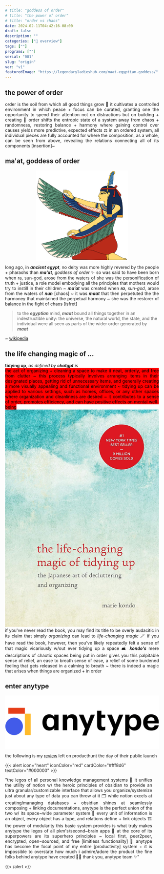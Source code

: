 ```yaml
---
# title: "goddess of order"
# title: "the power of order"
# title: "order vs chaos"
date: 2024-02-11T04:42:16-08:00
draft: false
description: ""
categories: ["🦅 overview"]
tags: [""]
programs: [""]
serial: "001"
slug: "origin"
ver: "v1"
featuredImage: "https://legendaryladieshub.com/maat-egyptian-goddess/"
---
```


## the power of order

<p style="padding: 0; margin: 0 0 0 0; text-align: justify">order is the soil from which all good things grow 🌱 it cultivates a controlled environment in which peace + focus can be curated, granting one the opportunity to spend their attention not on distractions but on building + creating 💐 order shifts the entropic state of a system away from chaos + randomness, restoring balance + harmony where gaining control over causes yields more predictive, expected effects ⚖️ in an ordered system, all individual pieces are fully accounted for where the composition, as a whole, can be seen from above, revealing the relations connecting all of its components [insertion]~

## ma'at, goddess of order

<div id="maat" style="display: block;">

  <div id="maat1">
    <img src="maat-wings-icon-left.png" alt="Additional Image 2" width="300" style="display: block; margin: auto;">
  </div>

  <div id="maat2">
    <p style="padding: 0; margin: 12px 0 0 0; text-align: justify">long ago, in <b><i>ancient egypt</i></b>, no deity was more highly revered by the people + pharaohs than <b><i>ma'at</i></b>, <i>goddess of order</i> ✨ so was said to have been born when ra, sun-god, arose from the waters of  she was the personification of truth + justice, a role model embodying all the principles that mothers would try to instill in their children ~ <b><i>ma’at</i></b> was created when <b><i>ra</i></b>, <i>sun-god</i>, arose from the waters of <b><i>nun</i></b> [chaos] ~ it was <b><i>maat</i></b> that then perpetuted the the harmoney that maintained the perpetual harmony ~ she was the restorer of balance in the fight of chaos [isfret] </p>
  </div>

  <div id="maat3">
    <blockquote>
    to the <b><i>egyptian</i></b> mind, <b><i>maat</i></b> bound all things together in an indestructible unity: the universe, the natural world, the state, and the individual were all seen as parts of the wider order generated by <b><i>maat</i></b>
    </blockquote>
    ~ <a href="https://en.wikipedia.org/wiki/Maat" target="_blank">wikipedia </a>

  </div>

</div>


## the life changing magic of ...

<div id="kondo" style="display: block;">
    <div id="kondo1">
        <p style="padding: 0; margin: 6px 0 0 0; text-align: justify;"><b>tidying up</b>, <i>as defined by <b>chatgpt</b> is</i> <br>
        <mark style="background-color: red; color: black; padding: 0px; border-radius: 0px;">the act of organizing + cleaning a space to make it neat, orderly, and free from clutter ~ this process typically involves arranging items in their designated places, getting rid of unnecessary items, and generally creating a more visually appealing and functional environment ~ tidying up can be applied to various settings, such as homes, offices, or any other spaces where organization and cleanliness are desired ~ it contributes to a sense of order, promotes efficiency, and can have positive effects on mental well-being</mark></p>
    </div>
  <div id="kondo2">
    <img src="the life-changing magic of tidying up ~ the japanese art of decluttering and organizing.jpg" alt="book cover of marie kondo's book, the life-changing magic of tidying up ~ the japanese art of decluttering and organizing" >
  </div>
  <div id="kondo3">
    <p style="padding: 0; margin: 0 0 0 0; text-align: justify;">if you've never read the book, you may find its title to be overly audacitic in its claim that simply <i>organizing</i> can lead to <i>life-changing magic</i> 🪄 if you have read the book, however, then you've likely repeatedly felt a sense of that magic vicariously w/out ever tidying up a space 🛋 <b><i>kondo's</i></b> mere descriptions of chaotic spaces being put in order gives you this palpitable sense of relief, an ease to breath
    sense of ease, a relief of some burdened feeling that gets released in a calming to breath ~ there is indeed a magic that arises when things are organized + in order
    </p>
  </div>
</div>



## enter anytype
<img src="anytype coa.webp" alt="Additional Image 2" width="700" style="display: block; margin: auto;">



the following is my [review](https://www.producthunt.com/products/anytype/reviews) left on producthunt the day of their public launch

{{< alert icon="heart" iconColor="red" cardColor="#fff8d6" textColor="#000000" >}}
<p style="text-align: justify; padding-right: 22px">
"the legos of all personal knowledge management systems 🧠 it unifies the utility of notion w/ the heroic principles of obsidian to provide an ultra granular/customizable interface that allows you organize/systemize just about any type of data you can throw at it 🗂 while notion excels at creating/managing databases + obsidian shines at seamlessly composing + linking documentations, anytype is the perfect union of the two w/ its space~wide parameter system 🧱 every unit of information is an object, every object has a type, and relations define + link objects 🏗 the power of modularity this basic system provides is what truly makes anytype the legos of all pkm's/second~brain apps 👑 at the core of its superpowers are its superhero principles ~ local first, peer2peer, encrypted, open~sourced, and free [limitless functionality] 💎 anytype has become the focal point of my entire [productivity] system + it is impossible to overstate how much i admire/adore the product the fine folks behind anytype have created 🙏🏽 thank you, anytype team ✨"
</p>
{{< /alert >}}


<!--
 in order to foster a morally-rich civilization that can earn their right to live eternally 💫

 - [wiki](https://en.wikipedia.org/wiki/Maat)

 affording one the opportunity to reclaim the reigns of their destiny + manifest that which they wish ✨

 of the rising sun god ra [god of order] from the rising from the horizon from nun, the chaotic body of water from which ra rises

 it cultivates a controlled environment in which peace + focus can flourish, allowing one to build + create 💐

 order shifts the entropic state of a system away from chaos + randomness, granting one the opportunity to reclaim the reigns of their destiny so they may manifest their wishes + desires

 it cultivates a controlled environment in which peace + focus can flourish, allowing one to give their attention to building + creating 💐

 grants one the opportunity to reclaim the reigns of their destiny so they may manifest their wishes + desires ✨

 not on distractions but

 it was her who awaited them all at the end of the 42 gates of heaven where it was her fairness that would grant them access to the after-life ☥
 -->
